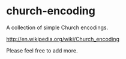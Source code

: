 church-encoding
===============

A collection of simple Church encodings.

http://en.wikipedia.org/wiki/Church_encoding

Please feel free to add more.
